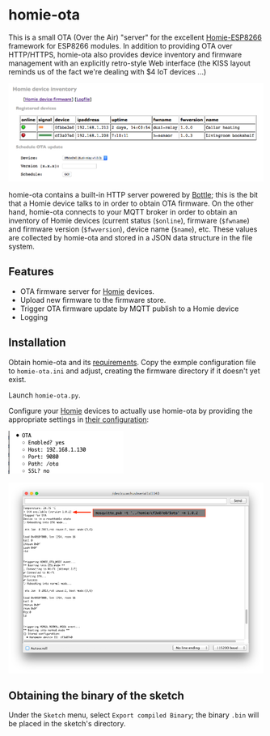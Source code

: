# homie-ota

This is a small OTA (Over the Air) "server" for the excellent [Homie-ESP8266][Homie] framework for ESP8266 modules. In addition to providing OTA over HTTP/HTTPS, homie-ota also provides device inventory and firmware management with an explicitly retro-style Web interface (the KISS layout reminds us of the fact we're dealing with $4 IoT devices ...)

![homie-ota](assets/jmbp-2708.png)

homie-ota contains a built-in HTTP server powered by [Bottle]; this is the bit that a Homie device talks to in order to obtain OTA firmware. On the other hand, homie-ota connects to your MQTT broker in order to obtain an inventory of Homie devices (current status (`$online`), firmware (`$fwname`) and firmware version (`$fwversion`), device name (`$name`), etc. These values are collected by homie-ota and stored in a JSON data structure in the file system.

## Features

* OTA firmware server for [Homie] devices.
* Upload new firmware to the firmware store.
* Trigger OTA firmware update by MQTT publish to a Homie device
* Logging

## Installation

Obtain homie-ota and its [requirements](requirements.txt). Copy the exmple configuration file to `homie-ota.ini` and adjust, creating the firmware directory if it doesn't yet exist.

Launch `homie-ota.py`.

Configure your [Homie] devices to actually use homie-ota by providing the appropriate settings in [their configuration](https://github.com/marvinroger/homie-esp8266/blob/master/docs/5.-JSON-configuration-file.md):

![Homie config](assets/jmbp-2687.png)

![ESP8266 Arduino](assets/jmbp-2686.png)


## Obtaining the binary of the sketch

Under the `Sketch` menu, select `Export compiled Binary`; the binary `.bin` will be placed in the sketch's directory.

  [Homie]: https://github.com/marvinroger/homie-esp8266
  [Bottle]: http://bottlepy.org/docs/dev/index.html
